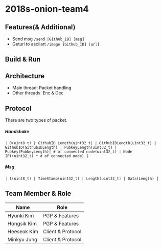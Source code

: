 2018s-onion-team4
=====

Features(& Additional)
-----
- Send msg
`/send [Github_ID] [msg]`
- Geturl to asciiart
`/image [Github_ID] [url]`

Build & Run
-----

Architecture
-----
- Main thread: Packet handling
- Other threads: Enc & Dec

Protocol
-----
There are two types of packet.

##### Handshake
`| 0(uint8_t) | GithubID Length(uint32_t) | GithubIDLength(uint32_t) | GithubID(GithubIDLength) |
PubkeyLength(uint32_t) | Pubkey(PubkeyLength)| # of connected node(uint32_t)
| Node IP((uint32_t) * # of connected node) |`

##### Msg
```| 1(uint8_t) | TimeStamp(uint32_t) | Length(uint32_t) | Data(Length) |```

Team Member & Role
-----
| Name        | Role              |
|-------------|-------------------|
| Hyunki Kim  | PGP & Features    |
| Hongsik Kim | PGP & Features    |
| Heeseok Kim | Client & Protocol |
| Minkyu Jung | Client & Protocol |
